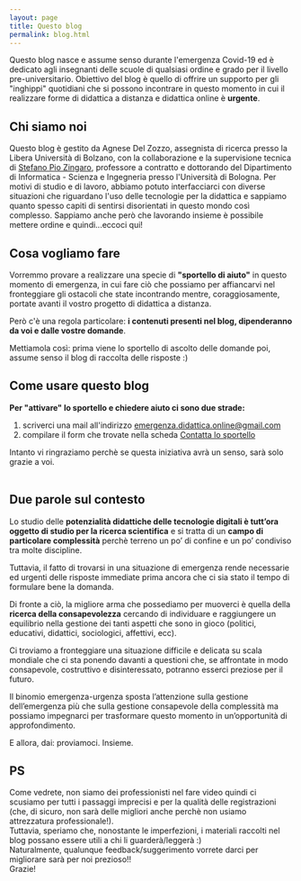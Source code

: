 ```yaml
---
layout: page
title: Questo blog
permalink: blog.html
---
```


Questo blog nasce e assume senso durante l'emergenza Covid-19 ed è dedicato agli insegnanti delle scuole di qualsiasi ordine e grado per il livello pre-universitario.
Obiettivo del blog è quello di offrire un supporto per gli "inghippi" quotidiani che si possono incontrare in questo momento in cui il realizzare forme di didattica a distanza e didattica online è **urgente**. 

## Chi siamo noi
Questo blog è gestito da Agnese Del Zozzo, assegnista di ricerca presso la Libera Università di Bolzano, con la collaborazione e la supervisione tecnica di [Stefano Pio Zingaro](https://www.unibo.it/sitoweb/stefanopio.zingaro/), professore a contratto e dottorando del Dipartimento di Informatica - Scienza e Ingegneria presso l'Università di Bologna.
Per motivi di studio e di lavoro, abbiamo potuto interfacciarci con diverse situazioni che riguardano l'uso delle tecnologie per la didattica e sappiamo quanto spesso capiti di sentirsi disorientati in questo mondo così complesso. Sappiamo anche però che lavorando insieme è possibile mettere ordine e quindi...eccoci qui!

## Cosa vogliamo fare
Vorremmo provare a realizzare una specie di **"sportello di aiuto"** in questo momento di emergenza, in cui fare ciò che possiamo per affiancarvi nel fronteggiare gli ostacoli che state incontrando mentre, coraggiosamente, portate avanti il vostro progetto di didattica a distanza.

Però c'è una regola particolare: **i contenuti presenti nel blog, dipenderanno da voi e dalle vostre domande**.

Mettiamola così: prima viene lo sportello di ascolto delle domande poi, assume senso il blog di raccolta delle risposte :)
<br>

## Come usare questo blog
**Per "attivare" lo sportello e chiedere aiuto ci sono due strade:**
1. scriverci una mail all'indirizzo emergenza.didattica.online@gmail.com
2. compilare il form che trovate nella scheda [Contatta lo sportello](https://didatticaonline.netlify.com/contatti.html)

Intanto vi ringraziamo perchè se questa iniziativa avrà un senso, sarà solo grazie a voi.
<br>
<br>

## Due parole sul contesto
Lo studio delle **potenzialità didattiche delle tecnologie digitali è tutt’ora oggetto di studio per la ricerca scientifica** e si tratta di un **campo di particolare complessità** perchè terreno un po’ di confine e un po’ condiviso tra molte discipline.

Tuttavia, il fatto di trovarsi in una situazione di emergenza rende necessarie ed urgenti delle risposte immediate prima ancora che ci sia stato il tempo di formulare bene la domanda.

Di fronte a ciò, la migliore arma che possediamo per muoverci è quella della **ricerca della consapevolezza** cercando di individuare e raggiungere un equilibrio nella gestione dei tanti aspetti che sono in gioco (politici, educativi, didattici, sociologici, affettivi, ecc).

Ci troviamo a fronteggiare una situazione difficile e delicata su scala mondiale che ci sta ponendo davanti a questioni che, se affrontate in modo consapevole, costruttivo e disinteressato, potranno esserci preziose per il futuro.

Il binomio emergenza-urgenza sposta l’attenzione sulla gestione dell’emergenza più che sulla gestione consapevole della complessità ma possiamo impegnarci per trasformare questo momento in un’opportunità di approfondimento.

E allora, dai: proviamoci. Insieme.

## PS
Come vedrete, non siamo dei professionisti nel fare video quindi ci scusiamo per tutti i passaggi imprecisi e per la qualità delle registrazioni (che, di sicuro, non sarà delle migliori anche perchè non usiamo attrezzatura professionale!). <br>
Tuttavia, speriamo che, nonostante le imperfezioni, i materiali raccolti nel blog possano essere utili a chi li guarderà/leggerà :) <br>
Naturalmente, qualunque feedback/suggerimento vorrete darci per migliorare sarà per noi prezioso!! <br>
Grazie!
